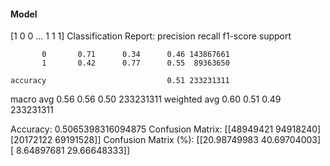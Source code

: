 #### Model
[1 0 0 ... 1 1 1]
Classification Report:
              precision    recall  f1-score   support

           0       0.71      0.34      0.46 143867661
           1       0.42      0.77      0.55  89363650

    accuracy                           0.51 233231311
   macro avg       0.56      0.56      0.50 233231311
weighted avg       0.60      0.51      0.49 233231311

Accuracy: 0.5065398316094875
Confusion Matrix:
[[48949421 94918240]
 [20172122 69191528]]
Confusion Matrix (%):
[[20.98749983 40.69704003]
 [ 8.64897681 29.66648333]]
